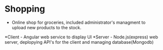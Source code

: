 # Shopping

* Online shop for groceries, included administrator's managment to upload new products to the stock.

*Client - Angular web service to display UI
*Server - Node.js(express) web server, deplopying API's for the client and managing database(Mongodb)
